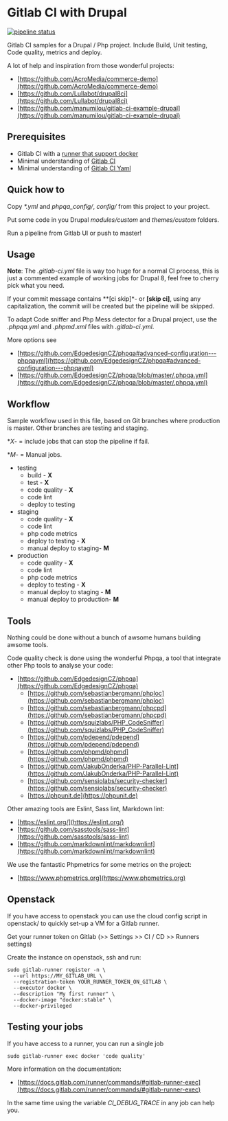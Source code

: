 # Gitlab CI with Drupal

[![pipeline status](https://gitlab.com/mog33/gitlab-ci-drupal/badges/master/pipeline.svg)](https://gitlab.com/mog33/gitlab-ci-drupal/commits/master)

Gitlab CI samples for a Drupal / Php project. Include Build, Unit testing, Code
quality, metrics and deploy.

A lot of help and inspiration from those wonderful projects:

- [https://github.com/AcroMedia/commerce-demo](https://github.com/AcroMedia/commerce-demo)
- [https://github.com/Lullabot/drupal8ci](https://github.com/Lullabot/drupal8ci)
- [https://github.com/manumilou/gitlab-ci-example-drupal](https://github.com/manumilou/gitlab-ci-example-drupal)

## Prerequisites

- Gitlab CI with a [runner that support docker](https://docs.gitlab.com/runner/)
- Minimal understanding of [Gitlab CI](https://about.gitlab.com/features/gitlab-ci-cd/)
- Minimal understanding of [Gitlab CI Yaml](https://docs.gitlab.com/ee/ci/yaml)

## Quick how to

Copy _*.yml_ and _phpqa_config/_, _config/_ from this project to your project.

Put some code in you Drupal _modules/custom_ and _themes/custom_ folders.

Run a pipeline from Gitlab UI or push to master!

## Usage

**Note**: The _.gitlab-ci.yml_ file is way too huge for a normal CI process,
this is just a commented example of working jobs for Drupal 8, feel free to
cherry pick what you need.

If your commit message contains **[ci skip]*- or **[skip ci]**, using any
capitalization, the commit will be created but the pipeline will be skipped.

To adapt Code sniffer and Php Mess detector for a Drupal project, use the
_.phpqa.yml_ and _.phpmd.xml_ files with _.gitlab-ci.yml_.

More options see

- [https://github.com/EdgedesignCZ/phpqa#advanced-configuration---phpqayml](https://github.com/EdgedesignCZ/phpqa#advanced-configuration---phpqayml)
- [https://github.com/EdgedesignCZ/phpqa/blob/master/.phpqa.yml](https://github.com/EdgedesignCZ/phpqa/blob/master/.phpqa.yml)

## Workflow

Sample workflow used in this file, based on Git branches where production is
master. Other branches are testing and staging.

  **X*- = include jobs that can stop the pipeline if fail.

  **M*- = Manual jobs.

- testing
  - build - **X**
  - test - **X**
  - code quality - **X**
  - code lint
  - deploy to testing
- staging
  - code quality - **X**
  - code lint
  - php code metrics
  - deploy to testing - **X**
  - manual deploy to staging- **M**
- production
  - code quality - **X**
  - code lint
  - php code metrics
  - deploy to testing - **X**
  - manual deploy to staging - **M**
  - manual deploy to production- **M**

## Tools

Nothing could be done without a bunch of awsome humans building awsome tools.

Code quality check is done using the wonderful Phpqa, a tool that integrate
other Php tools to analyse your code:

- [https://github.com/EdgedesignCZ/phpqa](https://github.com/EdgedesignCZ/phpqa)
  - [https://github.com/sebastianbergmann/phploc](https://github.com/sebastianbergmann/phploc)
  - [https://github.com/sebastianbergmann/phpcpd](https://github.com/sebastianbergmann/phpcpd)
  - [https://github.com/squizlabs/PHP_CodeSniffer](https://github.com/squizlabs/PHP_CodeSniffer)
  - [https://github.com/pdepend/pdepend](https://github.com/pdepend/pdepend)
  - [https://github.com/phpmd/phpmd](https://github.com/phpmd/phpmd)
  - [https://github.com/JakubOnderka/PHP-Parallel-Lint](https://github.com/JakubOnderka/PHP-Parallel-Lint)
  - [https://github.com/sensiolabs/security-checker](https://github.com/sensiolabs/security-checker)
  - [https://phpunit.de](https://phpunit.de)

Other amazing tools are Eslint, Sass lint, Markdown lint:

- [https://eslint.org/](https://eslint.org/)
- [https://github.com/sasstools/sass-lint](https://github.com/sasstools/sass-lint)
- [https://github.com/markdownlint/markdownlint](https://github.com/markdownlint/markdownlint)

We use the fantastic Phpmetrics for some metrics on the project:

- [https://www.phpmetrics.org](https://www.phpmetrics.org)

## Openstack

If you have access to openstack you can use the cloud config script in openstack/ to quickly set-up a VM for a Gitlab runner.

Get your runner token on Gitlab (>> Settings >> CI / CD >> Runners settings)

Create the instance on openstack, ssh and run:

```shell
sudo gitlab-runner register -n \
  --url https://MY_GITLAB_URL \
  --registration-token YOUR_RUNNER_TOKEN_ON_GITLAB \
  --executor docker \
  --description "My first runner" \
  --docker-image "docker:stable" \
  --docker-privileged
```

## Testing your jobs

If you have access to a runner, you can run a single job

```shell
sudo gitlab-runner exec docker 'code quality'
```

More information on the documentation:

- [https://docs.gitlab.com/runner/commands/#gitlab-runner-exec](https://docs.gitlab.com/runner/commands/#gitlab-runner-exec)

In the same time using the variable _CI_DEBUG_TRACE_ in any job can help you.
